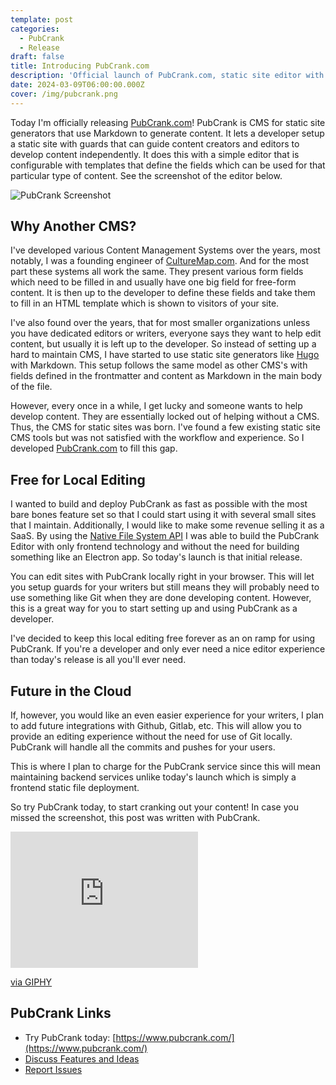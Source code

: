 ```yaml
---
template: post
categories:
  - PubCrank
  - Release
draft: false
title: Introducing PubCrank.com
description: 'Official launch of PubCrank.com, static site editor with rails for non-devs.'
date: 2024-03-09T06:00:00.000Z
cover: /img/pubcrank.png
---
```

Today I'm officially releasing [PubCrank.com](https://www.pubcrank.com/)! PubCrank is CMS for static site generators that use Markdown to generate content. It lets a developer setup a static site with guards that can guide content creators and editors to develop content independently. It does this with a simple editor that is configurable with templates that define the fields which can be used for that particular type of content. See the screenshot of the editor below.

![PubCrank Screenshot](/img/pubcrank-editor.png)

## Why Another CMS?

I've developed various Content Management Systems over the years, most notably, I was a founding engineer of [CultureMap.com](https://culturemap.com/). And for the most part these systems all work the same. They present various form fields which need to be filled in and usually have one big field for free-form content. It is then up to the developer to define these fields and take them to fill in an HTML template which is shown to visitors of your site.

I've also found over the years, that for most smaller organizations unless you have dedicated editors or writers, everyone says they want to help edit content, but usually it is left up to the developer. So instead of setting up a hard to maintain CMS, I have started to use static site generators like [Hugo](https://gohugo.io/) with Markdown. This setup follows the same model as other CMS's with fields defined in the frontmatter and content as Markdown in the main body of the file.

However, every once in a while, I get lucky and someone wants to help develop content. They are essentially locked out of helping without a CMS. Thus, the CMS for static sites was born. I've found a few existing static site CMS tools but was not satisfied with the workflow and experience. So I developed [PubCrank.com](https://www.pubcrank.com/) to fill this gap.

## Free for Local Editing

I wanted to build and deploy PubCrank as fast as possible with the most bare bones feature set so that I could start using it with several small sites that I maintain. Additionally, I would like to make some revenue selling it as a SaaS. By using the [Native File System API](https://developer.chrome.com/docs/capabilities/web-apis/file-system-access) I was able to build the PubCrank Editor with only frontend technology and without the need for building something like an Electron app. So today's launch is that initial release.

You can edit sites with PubCrank locally right in your browser. This will let you setup guards for your writers but still means they will probably need to use something like Git when they are done developing content. However, this is a great way for you to start setting up and using PubCrank as a developer.

I've decided to keep this local editing free forever as an on ramp for using PubCrank. If you're a developer and only ever need a nice editor experience than today's release is all you'll ever need.

## Future in the Cloud

If, however, you would like an even easier experience for your writers, I plan to add future integrations with Github, Gitlab, etc. This will allow you to provide an editing experience without the need for use of Git locally. PubCrank will handle all the commits and pushes for your users.

This is where I plan to charge for the PubCrank service since this will mean maintaining backend services unlike today's launch which is simply a frontend static file deployment.

So try PubCrank today, to start cranking out your content! In case you missed the screenshot, this post was written with PubCrank.

<iframe src="https://giphy.com/embed/v2xIous7mnEYg" width="300" height="218" frameBorder="0" class="giphy-embed" allowFullScreen></iframe><p><a href="https://giphy.com/gifs/newspaper-press-v2xIous7mnEYg">via GIPHY</a></p>

## PubCrank Links

- Try PubCrank today: [https://www.pubcrank.com/](https://www.pubcrank.com/)
- [Discuss Features and Ideas](https://github.com/pizzapanther/pubcrank-community/discussions)
- [Report Issues](https://github.com/pizzapanther/pubcrank-community/issues)

